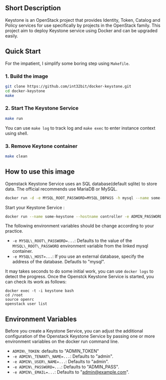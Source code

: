 ## Short Description

Keystone is an OpenStack project that provides Identity, Token, Catalog and Policy services for use specifically by projects in the OpenStack family. This project aim to deploy Keystone service using Docker and can be upgraded easily.

## Quick Start

For the impatient, I simplify some boring step using `Makefile`.

### 1. Build the image

```bash
git clone https://github.com/int32bit/docker-keystone.git
cd docker-keystone
make
```

### 2. Start The Keystone Service

```bash
make run
```

You can use `make log` to track log and `make exec` to enter instance context using shell.

### 3. Remove Keytone container

```bash
make clean
```

## How to use this image

Openstack Keystone Service uses an SQL database(default sqlite) to store data. The official recommends use MariaDB or MySQL.

```bash
docker run -d -e MYSQL_ROOT_PASSWORD=MYSQL_DBPASS -h mysql --name some-mysql -d mariadb
```

Start your Keystone Service :

```bash
docker run --name some-keystone --hostname controller -e ADMIN_PASSWORD=nomoresecret --link some-mysql:mysql -p 5000:5000 -p 35357:35357  -d openstack-keystone
```

The following environment variables should be change according to your practice.

* `-e MYSQL\_ROOT\_PASSWORD=...`: Defaults to the value of the `MYSQL\_ROOT\_PASSWORD` environment variable from the linked mysql container.
* `-e MYSQL\_HOST=...`: If you use an external database, specify the address of the database. Defautls to "mysql".

It may takes seconds to do some initial work, you can use `docker logs` to detect the progress. Once the Openstck Keystone Service is started, you can check its work as follows:

```
docker exec -t -i keystone bash
cd /root
source openrc
openstack user list
```

## Environment Variables

Before you create a Keystone Service, you can adjust the additional configuration of the Openstack Keystone Service by passing one or more environment variables on the docker run command line. 

* `ADMIN\_TOKEN`: defaults to "ADMIN\_TOKEN"
* `-e ADMIN\_TENANT\_NAME=...`: Defaults to "admin".
* `-e ADMIN\_USER\_NAME=...`: Defaults to "admin".
* `-e ADMIN\_PASSWORD=...`: Defaults to "ADMIN\_PASS".
* `-e ADMIN\_EMAIL=...`: Defaults to "admin@example.com".
